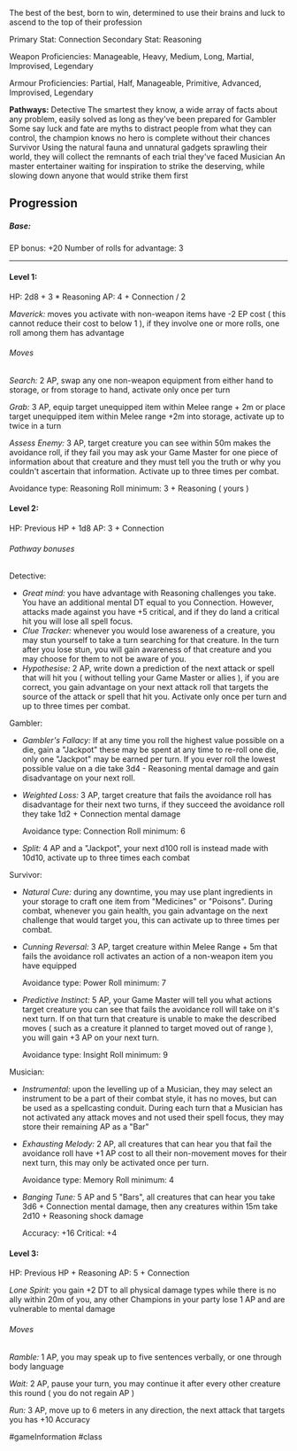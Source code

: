 The best of the best, born to win, determined to use their brains and luck to ascend to the top of their profession

Primary Stat: Connection
Secondary Stat: Reasoning

Weapon Proficiencies: Manageable, Heavy, Medium, Long, Martial, Improvised, Legendary

Armour Proficiencies: Partial, Half, Manageable, Primitive, Advanced, Improvised, Legendary

**Pathways:**
Detective
	The smartest they know, a wide array of facts about any problem, easily solved as long as they've been prepared for
Gambler
	Some say luck and fate are myths to distract people from what they can control, the champion knows no hero is complete without their chances
Survivor
	Using the natural fauna and unnatural gadgets sprawling their world, they will collect the remnants of each trial they've faced
Musician
	An master entertainer waiting for inspiration to strike the deserving, while slowing down anyone that would strike them first

## Progression

##### Base:
EP bonus: +20
Number of rolls for advantage: 3

---
#### Level 1:

HP: 2d8 + 3 * Reasoning
AP: 4 + Connection / 2

*Maverick:* moves you activate with non-weapon items have -2 EP cost ( this cannot reduce their cost to below 1 ), if they involve one or more rolls, one roll among them has advantage
###### Moves
*Search:* 2 AP, swap any one non-weapon equipment from either hand to storage, or from storage to hand, activate only once per turn

*Grab:* 3 AP, equip target unequipped item within Melee range + 2m or place target unequipped item within Melee range +2m into storage, activate up to twice in a turn

*Assess Enemy:* 3 AP, target creature you can see within 50m makes the avoidance roll, if they fail you may ask your Game Master for one piece of information about that creature and they must tell you the truth or why you couldn't ascertain that information. Activate up to three times per combat.

Avoidance type: Reasoning
Roll minimum: 3 + Reasoning ( yours )

#### Level 2:

HP: Previous HP + 1d8
AP: 3 + Connection

###### Pathway bonuses

Detective: 
- *Great mind:* you have advantage with Reasoning challenges you take. You have an additional mental DT equal to you Connection. However, attacks made against you have +5 critical, and if they do land a critical hit you will lose all spell focus.
- *Clue Tracker:* whenever you would lose awareness of a creature, you may stun yourself to take a turn searching for that creature. In the turn after you lose stun, you will gain awareness of that creature and you may choose for them to not be aware of you.
- *Hypothesise:* 2 AP, write down a prediction of the next attack or spell that will hit you ( without telling your Game Master or allies ), if you are correct, you gain advantage on your next attack roll that targets the source of the attack or spell that hit you. Activate only once per turn and up to three times per combat.

Gambler:
- *Gambler's Fallacy:* If at any time you roll the highest value possible on a die, gain a "Jackpot" these may be spent at any time to re-roll one die, only one "Jackpot" may be earned per turn. If you ever roll the lowest possible value on a die take 3d4 - Reasoning mental damage and gain disadvantage on your next roll.
- *Weighted Loss:* 3 AP, target creature that fails the avoidance roll has disadvantage for their next two turns, if they succeed the avoidance roll they take 1d2 + Connection mental damage

  Avoidance type: Connection
  Roll minimum: 6
- *Split:* 4 AP and a "Jackpot", your next d100 roll is instead made with 10d10, activate up to three times each combat

Survivor:
- *Natural Cure:* during any downtime, you may use plant ingredients in your storage to craft one item from "Medicines" or "Poisons". During combat, whenever you gain health, you gain advantage on the next challenge that would target you, this can activate up to three times per combat.
- *Cunning Reversal:* 3 AP, target creature within Melee Range + 5m that fails the avoidance roll activates an action of a non-weapon item you have equipped

  Avoidance type: Power
  Roll minimum: 7
- *Predictive Instinct:* 5 AP, your Game Master will tell you what actions target creature you can see that fails the avoidance roll will take on it's next turn. If on that turn that creature is unable to make the described moves ( such as a creature it planned to target moved out of range ), you will gain +3 AP on your next turn.

  Avoidance type: Insight
  Roll minimum: 9

Musician:
- *Instrumental:* upon the levelling up of a Musician, they may select an instrument to be a part of their combat style, it has no moves, but can be used as a spellcasting conduit. During each turn that a Musician has not activated any attack moves and not used their spell focus, they may store their remaining AP as a "Bar"
- *Exhausting Melody:* 2 AP, all creatures that can hear you that fail the avoidance roll have +1 AP cost to all their non-movement moves for their next turn, this may only be activated once per turn.

  Avoidance type: Memory
  Roll minimum: 4
- *Banging Tune:* 5 AP and 5 "Bars", all creatures that can hear you take 3d6 + Connection mental damage, then any creatures within 15m take 2d10 + Reasoning shock damage

  Accuracy: +16
  Critical: +4

#### Level 3:

HP: Previous HP + Reasoning
AP: 5 + Connection

*Lone Spirit:* you gain +2 DT to all physical damage types while there is no ally within 20m of you, any other Champions in your party lose 1 AP and are vulnerable to mental damage
###### Moves
*Ramble:* 1 AP, you may speak up to five sentences verbally, or one through body language

*Wait:* 2 AP, pause your turn, you may continue it after every other creature this round ( you do not regain AP )

*Run:* 3 AP, move up to 6 meters in any direction, the next attack that targets you has +10 Accuracy

#gameInformation #class